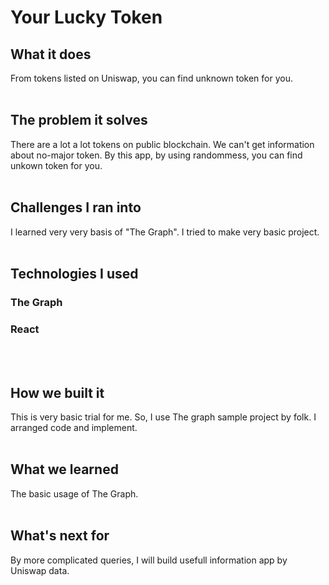 # Your Lucky Token

## What it does

From tokens listed on Uniswap, you can find unknown token for you.
<br>
<br>

## The problem it solves

There are a lot a lot tokens on public blockchain.
We can't get information about no-major token.
By this app, by using randommess, you can find unkown token for you.
<br>
<br>

## Challenges I ran into

I learned very very basis of "The Graph".
I tried to make very basic project.
<br>
<br>

## Technologies I used

### The Graph

### React

<br>
<br>

## How we built it

This is very basic trial for me.
So, I use The graph sample project by folk.
I arranged code and implement.
<br>
<br>

## What we learned

The basic usage of The Graph.
<br>
<br>

## What's next for

By more complicated queries, I will build
usefull information app by Uniswap data.
